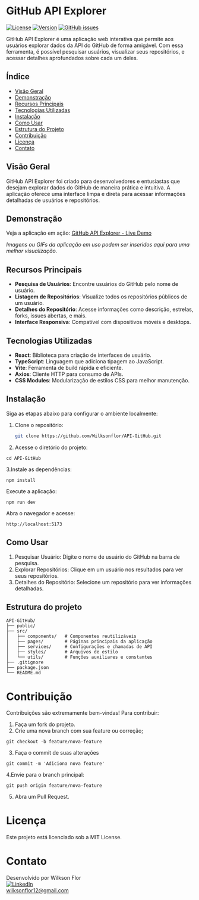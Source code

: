 # GitHub API Explorer

[![License](https://img.shields.io/badge/license-MIT-blue.svg)](https://github.com/Wilksonflor/API-GitHub/blob/main/LICENSE)
[![Version](https://img.shields.io/badge/version-1.0.0-brightgreen.svg)](https://github.com/Wilksonflor/API-GitHub/releases)
[![GitHub issues](https://img.shields.io/github/issues/Wilksonflor/API-GitHub)](https://github.com/Wilksonflor/API-GitHub/issues)

GitHub API Explorer é uma aplicação web interativa que permite aos usuários explorar dados da API do GitHub de forma amigável. Com essa ferramenta, é possível pesquisar usuários, visualizar seus repositórios, e acessar detalhes aprofundados sobre cada um deles.

## Índice

- [Visão Geral](#visão-geral)
- [Demonstração](#demonstração)
- [Recursos Principais](#recursos-principais)
- [Tecnologias Utilizadas](#tecnologias-utilizadas)
- [Instalação](#instalação)
- [Como Usar](#como-usar)
- [Estrutura do Projeto](#estrutura-do-projeto)
- [Contribuição](#contribuição)
- [Licença](#licença)
- [Contato](#contato)

## Visão Geral

GitHub API Explorer foi criado para desenvolvedores e entusiastas que desejam explorar dados do GitHub de maneira prática e intuitiva. A aplicação oferece uma interface limpa e direta para acessar informações detalhadas de usuários e repositórios.

## Demonstração

Veja a aplicação em ação: [GitHub API Explorer - Live Demo](#)

*Imagens ou GIFs da aplicação em uso podem ser inseridos aqui para uma melhor visualização.*

## Recursos Principais

- **Pesquisa de Usuários**: Encontre usuários do GitHub pelo nome de usuário.
- **Listagem de Repositórios**: Visualize todos os repositórios públicos de um usuário.
- **Detalhes do Repositório**: Acesse informações como descrição, estrelas, forks, issues abertas, e mais.
- **Interface Responsiva**: Compatível com dispositivos móveis e desktops.

## Tecnologias Utilizadas

- **React**: Biblioteca para criação de interfaces de usuário.
- **TypeScript**: Linguagem que adiciona tipagem ao JavaScript.
- **Vite**: Ferramenta de build rápida e eficiente.
- **Axios**: Cliente HTTP para consumo de APIs.
- **CSS Modules**: Modularização de estilos CSS para melhor manutenção.

## Instalação

Siga as etapas abaixo para configurar o ambiente localmente:

1. Clone o repositório:
   ```bash
   git clone https://github.com/Wilksonflor/API-GitHub.git


2. Acesse o diretório do projeto:
```
cd API-GitHub
```

3.Instale as dependências:
```
npm install
```
Execute a aplicação:
```
npm run dev
```
Abra o navegador e acesse:
```
http://localhost:5173
```

## Como Usar
1. Pesquisar Usuário: Digite o nome de usuário do GitHub na barra de pesquisa.
2. Explorar Repositórios: Clique em um usuário nos resultados para ver seus repositórios.
3. Detalhes do Repositório: Selecione um repositório para ver informações detalhadas.

## Estrutura do projeto
```
API-GitHub/
├── public/
├── src/
│   ├── components/   # Componentes reutilizáveis
│   ├── pages/        # Páginas principais da aplicação
│   ├── services/     # Configurações e chamadas de API
│   ├── styles/       # Arquivos de estilo
│   └── utils/        # Funções auxiliares e constantes
├── .gitignore
├── package.json
└── README.md
```
# Contribuição
Contribuições são extremamente bem-vindas! Para contribuir:

1. Faça um fork do projeto.
2. Crie uma nova branch com sua feature ou correção;
```
git checkout -b feature/nova-feature
```
3. Faça o commit de suas alterações
```
git commit -m 'Adiciona nova feature'
```
4.Envie para o branch principal:
```
git push origin feature/nova-feature
```
5. Abra um Pull Request.

# Licença
Este projeto está licenciado sob a MIT License.

# Contato
Desenvolvido por Wilkson Flor  
[![LinkedIn](https://img.shields.io/badge/-LinkedIn-blue)](https://www.linkedin.com/in/wilksonsoares/)  
wilksonflor12@gmail.com

